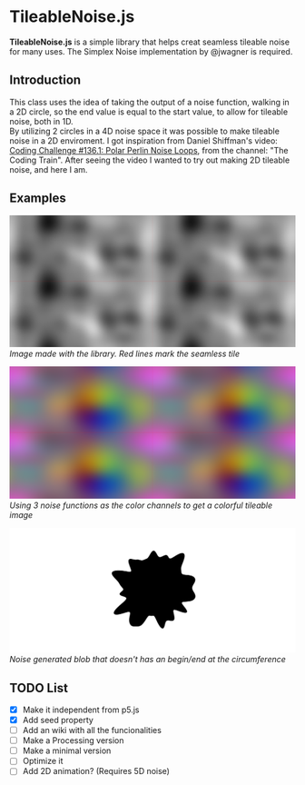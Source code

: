 # TileableNoise.js

**TileableNoise.js** is a simple library that helps creat seamless tileable noise for many uses.
The Simplex Noise implementation by @jwagner is required.

## Introduction

This class uses the idea of taking the output of a noise function, walking in a 2D circle, so the end value is equal to the start value, to allow for tileable noise, both in 1D.\
By utilizing 2 circles in a 4D noise space it was possible to make tileable noise in a 2D enviroment.
I got inspiration from Daniel Shiffman's video: [Coding Challenge #136.1: Polar Perlin Noise Loops](https://www.youtube.com/watch?v=ZI1dmHv3MeM), from the channel: "The Coding Train". After seeing the video I wanted to try out making 2D tileable noise, and here I am.

## Examples

![Tileable noise example with red lines marking the seamless tile](images/example_simple.png)
*Image made with the library. Red lines mark the seamless tile*

![Colorful image generated with 3 noise functions](images/example_rgb.png)
*Using 3 noise functions as the color channels to get a colorful tileable image*

![Seamless noise generated black blob](images/example_blob.png)
*Noise generated blob that doesn't has an begin/end at the circumference*

## TODO List

- [x] Make it independent from p5.js
- [x] Add seed property
- [ ] Add an wiki with all the funcionalities
- [ ] Make a Processing version
- [ ] Make a minimal version
- [ ] Optimize it
- [ ] Add 2D animation? (Requires 5D noise)
